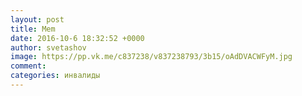 ```yaml
--- 
layout: post 
title: Mem 
date: 2016-10-6 18:32:52 +0000 
author: svetashov 
image: https://pp.vk.me/c837238/v837238793/3b15/oAdDVACWFyM.jpg
comment: 
categories: инвалиды
---
```

